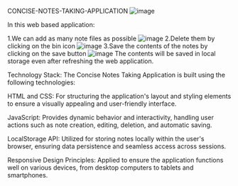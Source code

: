 CONCISE-NOTES-TAKING-APPLICATION
![image](https://github.com/harshithaendreddy/Concise-Notes-Taking-Application/assets/143935928/5e1c3ecb-a7e9-4ab8-81e6-2f6f7616420b)

In this web based application:

1.We can add as many note files as possible
![image](https://github.com/harshithaendreddy/Concise-Notes-Taking-Application/assets/143935928/941dfb18-865a-45ea-ba63-44f8715efe68)
2.Delete them by clicking on the bin icon
![image](https://github.com/harshithaendreddy/Concise-Notes-Taking-Application/assets/143935928/64349b0e-a07e-45ab-a45d-c1a2a9078767)
3.Save the contents of the notes by clicking on the save button
![image](https://github.com/harshithaendreddy/Concise-Notes-Taking-Application/assets/143935928/9a37e90d-7875-4984-a369-de30a5eb06e2)
The contents will be saved in local storage even after refreshing the web application.

Technology Stack:
The Concise Notes Taking Application is built using the following technologies:

HTML and CSS: For structuring the application's layout and styling elements to ensure a visually appealing and user-friendly interface.

JavaScript: Provides dynamic behavior and interactivity, handling user actions such as note creation, editing, deletion, and automatic saving.

LocalStorage API: Utilized for storing notes locally within the user's browser, ensuring data persistence and seamless access across sessions.

Responsive Design Principles: Applied to ensure the application functions well on various devices, from desktop computers to tablets and smartphones.
